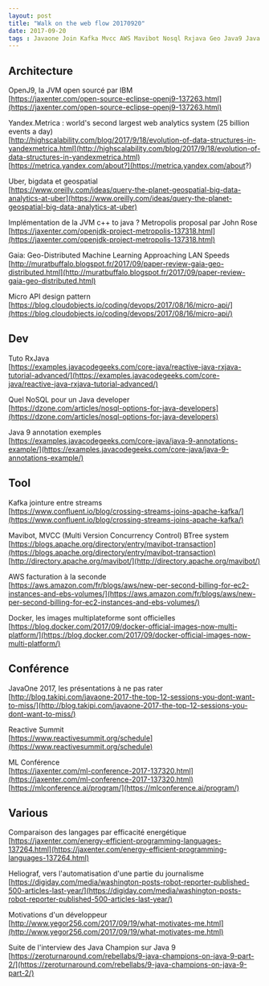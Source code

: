 ```yaml
---
layout: post
title: "Walk on the web flow 20170920"
date: 2017-09-20
tags : Javaone Join Kafka Mvcc AWS Mavibot Nosql Rxjava Geo Java9 Java Jvm Graal Johnrose Metropolis Uber IBM J9 Openj9 Webflowwalk
---
```


## Architecture

OpenJ9, la JVM open sourcé par IBM  
[https://jaxenter.com/open-source-eclipse-openj9-137263.html](https://jaxenter.com/open-source-eclipse-openj9-137263.html)

Yandex.Metrica : world's second largest web analytics system (25 billion events a day)  
[http://highscalability.com/blog/2017/9/18/evolution-of-data-structures-in-yandexmetrica.html](http://highscalability.com/blog/2017/9/18/evolution-of-data-structures-in-yandexmetrica.html)
[https://metrica.yandex.com/about?](https://metrica.yandex.com/about?)

Uber, bigdata et geospatial  
[https://www.oreilly.com/ideas/query-the-planet-geospatial-big-data-analytics-at-uber](https://www.oreilly.com/ideas/query-the-planet-geospatial-big-data-analytics-at-uber)

Implémentation de la JVM c++ to java ? Metropolis proposal par John Rose  
[https://jaxenter.com/openjdk-project-metropolis-137318.html](https://jaxenter.com/openjdk-project-metropolis-137318.html)

Gaia: Geo-Distributed Machine Learning Approaching LAN Speeds  
[http://muratbuffalo.blogspot.fr/2017/09/paper-review-gaia-geo-distributed.html](http://muratbuffalo.blogspot.fr/2017/09/paper-review-gaia-geo-distributed.html)

Micro API design pattern  
[https://blog.cloudobjects.io/coding/devops/2017/08/16/micro-api/](https://blog.cloudobjects.io/coding/devops/2017/08/16/micro-api/)

## Dev

Tuto RxJava  
[https://examples.javacodegeeks.com/core-java/reactive-java-rxjava-tutorial-advanced/](https://examples.javacodegeeks.com/core-java/reactive-java-rxjava-tutorial-advanced/)

Quel NoSQL pour un Java developer  
[https://dzone.com/articles/nosql-options-for-java-developers](https://dzone.com/articles/nosql-options-for-java-developers)

Java 9 annotation exemples  
[https://examples.javacodegeeks.com/core-java/java-9-annotations-example/](https://examples.javacodegeeks.com/core-java/java-9-annotations-example/)

## Tool

Kafka jointure entre streams  
[https://www.confluent.io/blog/crossing-streams-joins-apache-kafka/](https://www.confluent.io/blog/crossing-streams-joins-apache-kafka/)

Mavibot, MVCC (Multi Version Concurrency Control) BTree system  
[https://blogs.apache.org/directory/entry/mavibot-transaction](https://blogs.apache.org/directory/entry/mavibot-transaction)
[http://directory.apache.org/mavibot/](http://directory.apache.org/mavibot/)

AWS facturation à la seconde  
[https://aws.amazon.com/fr/blogs/aws/new-per-second-billing-for-ec2-instances-and-ebs-volumes/](https://aws.amazon.com/fr/blogs/aws/new-per-second-billing-for-ec2-instances-and-ebs-volumes/)

Docker, les images multiplateforme sont officielles  
[https://blog.docker.com/2017/09/docker-official-images-now-multi-platform/](https://blog.docker.com/2017/09/docker-official-images-now-multi-platform/)

## Conférence

JavaOne 2017, les présentations à ne pas rater  
[http://blog.takipi.com/javaone-2017-the-top-12-sessions-you-dont-want-to-miss/](http://blog.takipi.com/javaone-2017-the-top-12-sessions-you-dont-want-to-miss/)

Reactive Summit  
[https://www.reactivesummit.org/schedule](https://www.reactivesummit.org/schedule)

ML Conférence  
[https://jaxenter.com/ml-conference-2017-137320.html](https://jaxenter.com/ml-conference-2017-137320.html)
[https://mlconference.ai/program/](https://mlconference.ai/program/)

## Various

Comparaison des langages par efficacité energétique  
[https://jaxenter.com/energy-efficient-programming-languages-137264.html](https://jaxenter.com/energy-efficient-programming-languages-137264.html)

Heliograf, vers l'automatisation d'une partie du journalisme  
[https://digiday.com/media/washington-posts-robot-reporter-published-500-articles-last-year/](https://digiday.com/media/washington-posts-robot-reporter-published-500-articles-last-year/)

Motivations d'un développeur  
[http://www.yegor256.com/2017/09/19/what-motivates-me.html](http://www.yegor256.com/2017/09/19/what-motivates-me.html)

Suite de l'interview des Java Champion sur Java 9  
[https://zeroturnaround.com/rebellabs/9-java-champions-on-java-9-part-2/](https://zeroturnaround.com/rebellabs/9-java-champions-on-java-9-part-2/)

